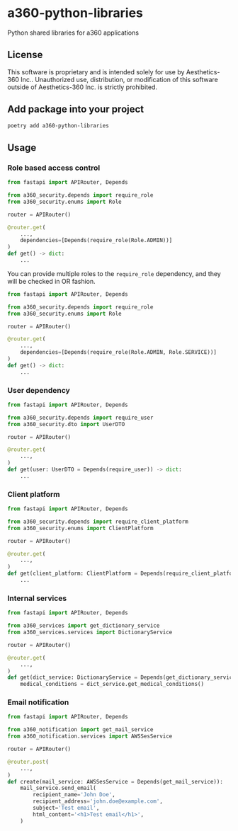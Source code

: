 # a360-python-libraries

Python shared libraries for a360 applications

## License
This software is proprietary and is intended solely for use by Aesthetics-360 Inc.. Unauthorized use, distribution, or modification of this software outside of Aesthetics-360 Inc. is strictly prohibited.

## Add package into your project

```bash
poetry add a360-python-libraries
```

## Usage

### Role based access control

```python
from fastapi import APIRouter, Depends

from a360_security.depends import require_role
from a360_security.enums import Role

router = APIRouter()

@router.get(
    ...,
    dependencies=[Depends(require_role(Role.ADMIN))]
)
def get() -> dict:
    ...
```

You can provide multiple roles to the `require_role` dependency, and they will be checked in OR fashion.

```python
from fastapi import APIRouter, Depends

from a360_security.depends import require_role
from a360_security.enums import Role

router = APIRouter()

@router.get(
    ...,
    dependencies=[Depends(require_role(Role.ADMIN, Role.SERVICE))]
)
def get() -> dict:
    ...
```


### User dependency

```python
from fastapi import APIRouter, Depends

from a360_security.depends import require_user
from a360_security.dto import UserDTO

router = APIRouter()

@router.get(
    ...,
)
def get(user: UserDTO = Depends(require_user)) -> dict:
    ...
```


### Client platform

```python
from fastapi import APIRouter, Depends

from a360_security.depends import require_client_platform
from a360_security.enums import ClientPlatform

router = APIRouter()

@router.get(
    ...,
)
def get(client_platform: ClientPlatform = Depends(require_client_platform)) -> dict:
    ...
```

### Internal services

```python
from fastapi import APIRouter, Depends

from a360_services import get_dictionary_service
from a360_services.services import DictionaryService

router = APIRouter()

@router.get(
    ...,
)
def get(dict_service: DictionaryService = Depends(get_dictionary_service)) -> dict:
    medical_conditions = dict_service.get_medical_conditions()
```

### Email notification

```python
from fastapi import APIRouter, Depends

from a360_notification import get_mail_service
from a360_notification.services import AWSSesService

router = APIRouter()

@router.post(
    ...,
)
def create(mail_service: AWSSesService = Depends(get_mail_service)):
    mail_service.send_email(
        recipient_name='John Doe',
        recipient_address='john.doe@example.com',
        subject='Test email',
        html_content='<h1>Test email</h1>',
    )
```